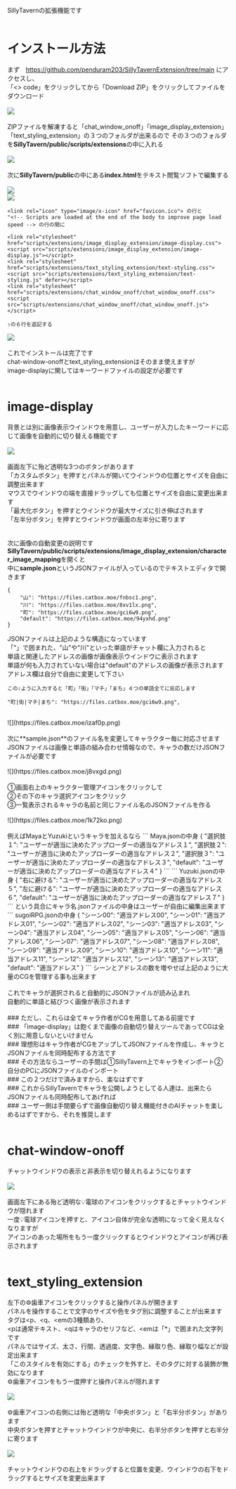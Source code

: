 SillyTavernの拡張機能です<br>
<br>
# インストール方法
まず　https://github.com/penduram203/SillyTavernExtension/tree/main
にアクセスし、<br>
「<> code」をクリックしてから「Download ZIP」をクリックしてファイルをダウンロード<br>
<br>
![](https://files.catbox.moe/0uhqi3.png)
<br>
<br>
ZIPファイルを解凍すると「chat_window_onoff」「image_display_extension」「text_styling_extension」の３つのフォルダが出来るので
その３つのフォルダを**SillyTavern/public/scripts/extensions**の中に入れる<br>
<br>
![](https://files.catbox.moe/jsw0ne.png)
<br>
<br>
次に**SillyTavern/public**の中にある**index.html**をテキスト閲覧ソフトで編集する<br>
<br>
![](https://files.catbox.moe/oaolvu.png)
<br>
![](https://files.catbox.moe/ksuyjb.png)
```
<link rel="icon" type="image/x-icon" href="favicon.ico"> の行と
"<!-- Scripts are loaded at the end of the body to improve page load speed --> の行の間に

<link rel="stylesheet" href="scripts/extensions/image_display_extension/image-display.css">
<script src="scripts/extensions/image_display_extension/image-display.js"></script>
<link rel="stylesheet" href="scripts/extensions/text_styling_extension/text-styling.css">
<script src="scripts/extensions/text_styling_extension/text-styling.js" defer></script>
<link rel="stylesheet" href="scripts/extensions/chat_window_onoff/chat_window_onoff.css">
<script src="scripts/extensions/chat_window_onoff/chat_window_onoff.js"></script>

⇧の６行を追記する
```
![](https://files.catbox.moe/cqdh2b.png)
<br>
<br>
これでインストールは完了です<br>
chat-window-onoffとtext_styling_extensionはそのまま使えますが<br>
image-displayに関してはキーワードファイルの設定が必要です<br>
<br>
# image-display
背景とは別に画像表示ウインドウを用意し、ユーザーが入力したキーワードに応じて画像を自動的に切り替える機能です<br>
<br>
![](https://files.catbox.moe/e6n5w8.png)<br>
<br>
画面左下に殆ど透明な3つのボタンがあります<br>
「カスタムボタン」を押すとパネルが開いてウインドウの位置とサイズを自由に調整出来ます<br>
マウスでウインドウの端を直接ドラッグしても位置とサイズを自由に変更出来ます<br>
「最大化ボタン」を押すとウインドウが最大サイズに引き伸ばされます<br>
「左半分ボタン」を押すとウインドウが画面の左半分に寄ります<br>
<br>
<br>
次に画像の自動変更の説明です<br>
**SillyTavern/public/scripts/extensions/image_display_extension/character_image_mapping**を開くと<br>
中に**sample.json**というJSONファイルが入っているのでテキストエディタで開きます
```
{
    "山": "https://files.catbox.moe/fnbsc1.png",
    "川": "https://files.catbox.moe/8xv1lx.png",
    "町": "https://files.catbox.moe/gci6w9.png",
    "default": "https://files.catbox.moe/94yxhd.png"
}
```
JSONファイルは上記のような構造になっています<br>
「"」で囲まれた、"山"や"川"といった単語がチャット欄に入力されると<br>
単語と関連したアドレスの画像が画像表示ウインドウに表示されます<br>
単語が何も入力されていない場合は"default"のアドレスの画像が表示されます<br>
アドレス欄は自分で自由に変更して下さい<br>
```
この⇩ように入力すると「町」「街」「マチ」「まち」４つの単語全てに反応します

"町|街|マチ|まち": "https://files.catbox.moe/gci6w9.png",
```
<br>
![](https://files.catbox.moe/izaf0p.png)<br>
<br>
次に**sample.json**のファイル名を変更してキャラクター毎に対応させます<br>
JSONファイルは画像と単語の組み合わせ情報なので、キャラの数だけJSONファイルが必要です<br>
<br>
![](https://files.catbox.moe/j8vxgd.png)<br>
<br>
①画面右上のキャラクター管理アイコンをクリックして<br>
②その下のキャラ選択アイコンをクリック<br>
③一覧表示されるキャラの名前と同じファイル名のJSONファイルを作る<br>
<br>
![](https://files.catbox.moe/1k72ko.png)<br>
<br>
例えばMayaとYuzukiというキャラを加えるなら
```
Maya.jsonの中身
{
    "選択肢１": "ユーザーが適当に決めたアップローダーの適当なアドレス１",
    "選択肢２": "ユーザーが適当に決めたアップローダーの適当なアドレス２",
    "選択肢３": "ユーザーが適当に決めたアップローダーの適当なアドレス３",
    "default": "ユーザーが適当に決めたアップローダーの適当なアドレス４"
}
```
```
Yuzuki.jsonの中身
{
    "右に避ける": "ユーザーが適当に決めたアップローダーの適当なアドレス５",
    "左に避ける": "ユーザーが適当に決めたアップローダーの適当なアドレス６",
    "default": "ユーザーが適当に決めたアップローダーの適当なアドレス７"
}
```
という具合にキャラ名.jsonファイルの中身はユーザーが自由に編集出来ます<br>
```
sugoiRPG.jsonの中身
{
    "シーン00": "適当アドレス00",
    "シーン01": "適当アドレス01",
    "シーン02": "適当アドレス02",
    "シーン03": "適当アドレス03",
    "シーン04": "適当アドレス04",
    "シーン05": "適当アドレス05",
    "シーン06": "適当アドレス06",
    "シーン07": "適当アドレス07",
    "シーン08": "適当アドレス08",
    "シーン09": "適当アドレス09",
    "シーン10": "適当アドレス10",
    "シーン11": "適当アドレス11",
    "シーン12": "適当アドレス12",
    "シーン13": "適当アドレス13",
    "default": "適当アドレス"
}
```
シーンとアドレスの数を増やせば上記のように大量のCGを管理する事も出来ます<br>
<br>
これでキャラが選択されると自動的にJSONファイルが読み込まれ<br>
自動的に単語と結びつく画像が表示されます<br>
<br>
### ただし、これらは全てキャラ作者がCGを用意してある前提です <br>
### 「image-display」は飽くまで画像の自動切り替えツールであってCGは全く別に用意しないといけません <br>
### 理想形はキャラ作者がCGをアップしてJSONファイルを作成し、キャラとJSONファイルを同時配布する方法です <br>
### その方法ならユーザーの手間は①SillyTavern上でキャラをインポート②自分のPCにJSONファイルのインポート <br>
### この２つだけで済みますから、楽なはずです <br>
### これからSillyTavernでキャラを公開しようとしてる人達は、出来たらJSONファイルも同時配布してあげれば <br>
### ユーザー側は手間要らずで画像自動切り替え機能付きのAIチャットを楽しめるはずですから、それを推奨します <br>
<br>

# chat-window-onoff<br>
チャットウインドウの表示と非表示を切り替えれるようになります<br>
<br>
![](https://files.catbox.moe/q4zf8w.png)<br>
<br>
画面左下にある殆ど透明な💡電球のアイコンをクリックするとチャットウインドウが隠れます<br>
一度💡電球アイコンを押すと、アイコン自体が完全な透明になって全く見えなくなりますが<br>
アイコンのあった場所をもう一度クリックするとウインドウとアイコンが再び表示されます<br>
<br>
# text_styling_extension<br>
左下の⚙歯車アイコンをクリックすると操作パネルが開きます<br>
パネルを操作することで文字のサイズや色をタグ別に調整することが出来ます<br>
タグは<p、<q、<emの3種類あり、
<br>
<pは通常テキスト、<qはキャラのセリフなど、<emは「*」で囲まれた文字列です<br>
パネルではサイズ、太さ、行間、透過度、文字色、縁取り色、縁取り幅などが設定出来ます<br>
「このスタイルを有効にする」のチェックを外すと、そのタグに対する装飾が無効になります<br>
⚙歯車アイコンをもう一度押すと操作パネルが隠れます<br>
<br>
![](https://files.catbox.moe/pmrh2y.png)<br>
<br>
⚙歯車アイコンの右側には殆ど透明な「中央ボタン」と「右半分ボタン」があります<br>
中央ボタンを押すとチャットウインドウが中央に、右半分ボタンを押すと右半分に寄ります<br>
<br>
![](https://files.catbox.moe/pp9lxk.png)<br>
<br>
チャットウインドウの右上をドラッグすると位置を変更、ウインドウの右下をドラッグするとサイズを変更出来ます<br>
<br>
